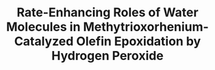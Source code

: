 ---
layout: default
title: Rate-Enhancing Roles of Water Molecules in Methytrioxorhenium-Catalyzed Olefin Epoxidation by Hydrogen Peroxide
authors: Goldsmith, B.R.; Hwang, T.; <b>Seritan, S.</b>; Peters, B.; Scott, S.L.
doi: 10.1021/jacs.5b03750
img: MTO.jpg
---